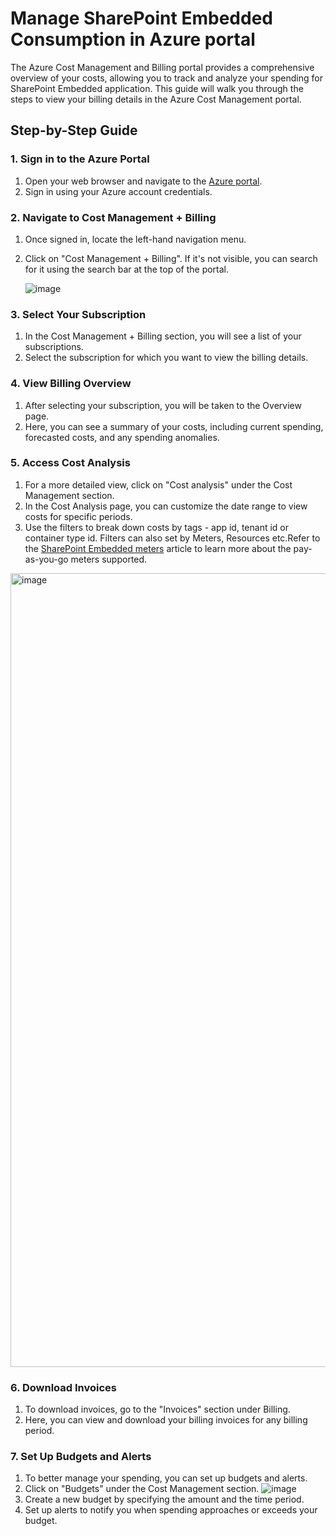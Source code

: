 
# Manage SharePoint Embedded Consumption in Azure portal

The Azure Cost Management and Billing portal provides a comprehensive overview of your costs, allowing you to track and analyze your spending for SharePoint Embedded application. This guide will walk you through the steps to view your billing details in the Azure Cost Management portal.

## Step-by-Step Guide

### 1. Sign in to the Azure Portal
1. Open your web browser and navigate to the [Azure portal](https://portal.azure.com/).
2. Sign in using your Azure account credentials.

### 2. Navigate to Cost Management + Billing

1. Once signed in, locate the left-hand navigation menu.
2. Click on "Cost Management + Billing". If it's not visible, you can search for it using the search bar at the top of the portal.
   
   ![image](https://github.com/cindylay/sp-dev-docs/assets/132292644/56c1be00-a2b3-4000-a3c6-e24450842d22)

### 3. Select Your Subscription

1. In the Cost Management + Billing section, you will see a list of your subscriptions.
2. Select the subscription for which you want to view the billing details.

### 4. View Billing Overview

1. After selecting your subscription, you will be taken to the Overview page.
2. Here, you can see a summary of your costs, including current spending, forecasted costs, and any spending anomalies.

### 5. Access Cost Analysis

1. For a more detailed view, click on "Cost analysis" under the Cost Management section.
2. In the Cost Analysis page, you can customize the date range to view costs for specific periods.
3. Use the filters to break down costs by tags - app id, tenant id or container type id. Filters can also set by Meters, Resources etc.Refer to the [SharePoint Embedded meters](docs/embedded/concepts/admin-exp/meters.md) article to learn more about the pay-as-you-go meters supported.

<img width="1270" alt="image" src="https://github.com/cindylay/sp-dev-docs/assets/132292644/3e34b2a4-7315-49a5-8bef-0bb18421564a">

### 6. Download Invoices

1. To download invoices, go to the "Invoices" section under Billing.
2. Here, you can view and download your billing invoices for any billing period.

### 7. Set Up Budgets and Alerts

1. To better manage your spending, you can set up budgets and alerts.
2. Click on "Budgets" under the Cost Management section.
   ![image](https://github.com/cindylay/sp-dev-docs/assets/132292644/ebafb912-d4b2-4e12-ba3d-ff3cfc8a4586)
3. Create a new budget by specifying the amount and the time period.
4. Set up alerts to notify you when spending approaches or exceeds your budget.

